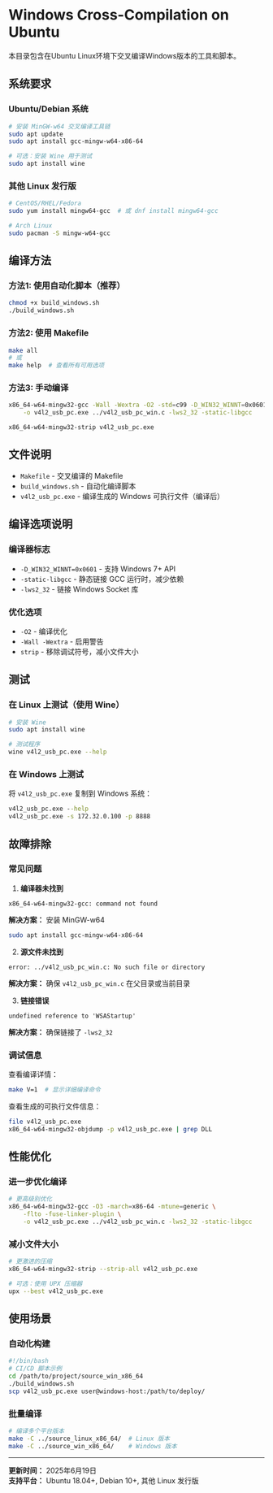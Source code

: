 # Windows Cross-Compilation on Ubuntu

本目录包含在Ubuntu Linux环境下交叉编译Windows版本的工具和脚本。

## 系统要求

### Ubuntu/Debian 系统
```bash
# 安装 MinGW-w64 交叉编译工具链
sudo apt update
sudo apt install gcc-mingw-w64-x86-64

# 可选：安装 Wine 用于测试
sudo apt install wine
```

### 其他 Linux 发行版
```bash
# CentOS/RHEL/Fedora
sudo yum install mingw64-gcc  # 或 dnf install mingw64-gcc

# Arch Linux
sudo pacman -S mingw-w64-gcc
```

## 编译方法

### 方法1: 使用自动化脚本（推荐）
```bash
chmod +x build_windows.sh
./build_windows.sh
```

### 方法2: 使用 Makefile
```bash
make all
# 或
make help  # 查看所有可用选项
```

### 方法3: 手动编译
```bash
x86_64-w64-mingw32-gcc -Wall -Wextra -O2 -std=c99 -D_WIN32_WINNT=0x0601 \
    -o v4l2_usb_pc.exe ../v4l2_usb_pc_win.c -lws2_32 -static-libgcc

x86_64-w64-mingw32-strip v4l2_usb_pc.exe
```

## 文件说明

- `Makefile` - 交叉编译的 Makefile
- `build_windows.sh` - 自动化编译脚本
- `v4l2_usb_pc.exe` - 编译生成的 Windows 可执行文件（编译后）

## 编译选项说明

### 编译器标志
- `-D_WIN32_WINNT=0x0601` - 支持 Windows 7+ API
- `-static-libgcc` - 静态链接 GCC 运行时，减少依赖
- `-lws2_32` - 链接 Windows Socket 库

### 优化选项
- `-O2` - 编译优化
- `-Wall -Wextra` - 启用警告
- `strip` - 移除调试符号，减小文件大小

## 测试

### 在 Linux 上测试（使用 Wine）
```bash
# 安装 Wine
sudo apt install wine

# 测试程序
wine v4l2_usb_pc.exe --help
```

### 在 Windows 上测试
将 `v4l2_usb_pc.exe` 复制到 Windows 系统：
```cmd
v4l2_usb_pc.exe --help
v4l2_usb_pc.exe -s 172.32.0.100 -p 8888
```

## 故障排除

### 常见问题

1. **编译器未找到**
```
x86_64-w64-mingw32-gcc: command not found
```
**解决方案：** 安装 MinGW-w64
```bash
sudo apt install gcc-mingw-w64-x86-64
```

2. **源文件未找到**
```
error: ../v4l2_usb_pc_win.c: No such file or directory
```
**解决方案：** 确保 `v4l2_usb_pc_win.c` 在父目录或当前目录

3. **链接错误**
```
undefined reference to 'WSAStartup'
```
**解决方案：** 确保链接了 `-lws2_32`

### 调试信息

查看编译详情：
```bash
make V=1  # 显示详细编译命令
```

查看生成的可执行文件信息：
```bash
file v4l2_usb_pc.exe
x86_64-w64-mingw32-objdump -p v4l2_usb_pc.exe | grep DLL
```

## 性能优化

### 进一步优化编译
```bash
# 更高级别优化
x86_64-w64-mingw32-gcc -O3 -march=x86-64 -mtune=generic \
    -flto -fuse-linker-plugin \
    -o v4l2_usb_pc.exe ../v4l2_usb_pc_win.c -lws2_32 -static-libgcc
```

### 减小文件大小
```bash
# 更激进的压缩
x86_64-w64-mingw32-strip --strip-all v4l2_usb_pc.exe

# 可选：使用 UPX 压缩器
upx --best v4l2_usb_pc.exe
```

## 使用场景

### 自动化构建
```bash
#!/bin/bash
# CI/CD 脚本示例
cd /path/to/project/source_win_x86_64
./build_windows.sh
scp v4l2_usb_pc.exe user@windows-host:/path/to/deploy/
```

### 批量编译
```bash
# 编译多个平台版本
make -C ../source_linux_x86_64/  # Linux 版本
make -C ../source_win_x86_64/    # Windows 版本
```

---

**更新时间：** 2025年6月19日  
**支持平台：** Ubuntu 18.04+, Debian 10+, 其他 Linux 发行版
